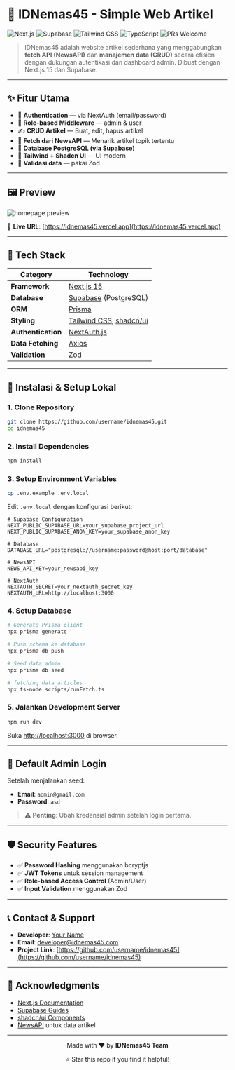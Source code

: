 # 📰 IDNemas45 - Simple Web Artikel

![Next.js](https://img.shields.io/badge/Next.js-15-black?logo=next.js)
![Supabase](https://img.shields.io/badge/Supabase-PostgreSQL-3ECF8E?logo=supabase)
![Tailwind CSS](https://img.shields.io/badge/TailwindCSS-2.2.19-blue?logo=tailwind-css)
![TypeScript](https://img.shields.io/badge/TypeScript-4.9-blue?logo=typescript)
![PRs Welcome](https://img.shields.io/badge/PRs-welcome-brightgreen.svg)

> IDNemas45 adalah website artikel sederhana yang menggabungkan **fetch API (NewsAPI)** dan **manajemen data (CRUD)** secara efisien dengan dukungan autentikasi dan dashboard admin. Dibuat dengan Next.js 15 dan Supabase.

---

## ✨ Fitur Utama

- 🔐 **Authentication** — via NextAuth (email/password)
- 🧱 **Role-based Middleware** — admin & user
- ✍️ **CRUD Artikel** — Buat, edit, hapus artikel
- 🔎 **Fetch dari NewsAPI** — Menarik artikel topik tertentu
- 💾 **Database PostgreSQL (via Supabase)**
- 💨 **Tailwind + Shadcn UI** — UI modern
- 🔁 **Validasi data** — pakai Zod

---

## 🖼️ Preview

![homepage preview](https://via.placeholder.com/1200x600.png?text=IDNemas45+Homepage+Preview)

🔗 **Live URL**: [https://idnemas45.vercel.app](https://idnemas45.vercel.app)

---

## 🧪 Tech Stack

| Category | Technology |
|----------|------------|
| **Framework** | [Next.js 15](https://nextjs.org/) |
| **Database** | [Supabase](https://supabase.com/) (PostgreSQL) |
| **ORM** | [Prisma](https://www.prisma.io/) |
| **Styling** | [Tailwind CSS](https://tailwindcss.com/), [shadcn/ui](https://ui.shadcn.com/) |
| **Authentication** | [NextAuth.js](https://next-auth.js.org/) |
| **Data Fetching** | [Axios](https://axios-http.com/) |
| **Validation** | [Zod](https://zod.dev/) |

---

## 🚀 Instalasi & Setup Lokal

### 1. Clone Repository
```bash
git clone https://github.com/username/idnemas45.git
cd idnemas45
```

### 2. Install Dependencies
```bash
npm install
```

### 3. Setup Environment Variables
```bash
cp .env.example .env.local
```

Edit `.env.local` dengan konfigurasi berikut:
```env
# Supabase Configuration
NEXT_PUBLIC_SUPABASE_URL=your_supabase_project_url
NEXT_PUBLIC_SUPABASE_ANON_KEY=your_supabase_anon_key

# Database
DATABASE_URL="postgresql://username:password@host:port/database"

# NewsAPI
NEWS_API_KEY=your_newsapi_key

# NextAuth
NEXTAUTH_SECRET=your_nextauth_secret_key
NEXTAUTH_URL=http://localhost:3000
```

### 4. Setup Database
```bash
# Generate Prisma client
npx prisma generate

# Push schema ke database
npx prisma db push

# Seed data admin
npx prisma db seed

# fetching data articles
npx ts-node scripts/runFetch.ts
```

### 5. Jalankan Development Server
```bash
npm run dev
```

Buka [http://localhost:3000](http://localhost:3000) di browser.

---

## 🔑 Default Admin Login

Setelah menjalankan seed:
- **Email**: `admin@gmail.com`
- **Password**: `asd`

> ⚠️ **Penting**: Ubah kredensial admin setelah login pertama.

---

## 🛡️ Security Features

- ✅ **Password Hashing** menggunakan bcryptjs
- ✅ **JWT Tokens** untuk session management
- ✅ **Role-based Access Control** (Admin/User)
- ✅ **Input Validation** menggunakan Zod

---

## 📞 Contact & Support

- **Developer**: [Your Name](https://github.com/username)
- **Email**: developer@idnemas45.com
- **Project Link**: [https://github.com/username/idnemas45](https://github.com/username/idnemas45)

---

## 🙏 Acknowledgments

- [Next.js Documentation](https://nextjs.org/docs)
- [Supabase Guides](https://supabase.com/docs)
- [shadcn/ui Components](https://ui.shadcn.com/)
- [NewsAPI](https://newsapi.org/) untuk data artikel

---

<div align="center">
  <p>Made with ❤️ by <strong>IDNemas45 Team</strong></p>
  <p>⭐ Star this repo if you find it helpful!</p>
</div>
